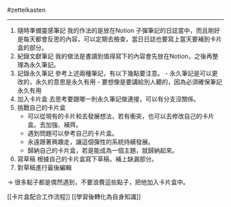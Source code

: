#zettelkasten 

---

1. 隨時準備靈感筆記
	我的作法的是放在Notion 子彈筆記的日誌當中，而且剛好是每天都會反思的內容，可以定期去檢查，當日日誌也要寫上當天要補到卡片盒的部分。
2. 紀錄文獻筆記
	我的做法是書讀到值得寫下的內容會先放在Notion，之後再整理為永久筆記。
3. 記錄永久筆記
	參考上述兩種筆記，有以下幾點要注意。
		- 永久筆記是可以更改的，永久的意思是永久有用
		- 要想像是要講給別人聽的，因為必須確保筆記永久有用
4. 加入卡片盒
	去思考要跟哪一則永久筆記做連接，可以有分支沒關係。
5. 挑戰自己的卡片盒
	- 可以從現有的卡片和去發展想法，若有衝突，也可以去修改自己的卡片盒。去加強、補齊。
	- 遇到問題可以參考自己的卡片盒。
	- 永遠跟著興趣走，讓這個彈性的系統持續發展。
	- 歸納自己的卡片盒，若是能成為一個主題，就歸納起來。
6. 寫草稿
	根據自己的卡片盒寫下草稿，補上缺漏部分。
7. 對草稿進行最後編輯


-> 很多點子都是偶然遇到，不要浪費這些點子，把他加入卡片盒中。

[[卡片盒配合工作流程]]
[[學習後轉化為自身知識]]